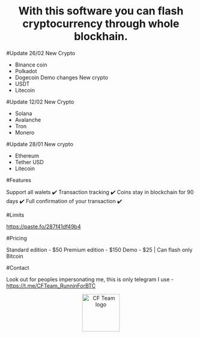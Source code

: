 
<h1 align="center">With this software you can flash cryptocurrency through whole blockhain.</h1>

#Update 26/02
New Crypto
- Binance coin
- Polkadot
- Dogecoin
Demo changes
New crypto
- USDT
- Litecoin

#Update 12/02
New Crypto
- Solana
- Avalanche
- Tron
- Monero


#Update 28/01
New crypto
- Ethereum
- Tether USD
- Litecoin


#Features

Support all walets ✔️
Transaction tracking ✔️
Coins stay in blockchain for 90 days ✔️
Full confirmation of your transaction ✔️

#Limits

https://paste.fo/287f41df49b4

#Pricing

Standard edition - $50
Premium edition - $150
Demo - $25 | Can flash only Bitcoin

#Contact

Look out for peoples impersonating me, this is only telegram I use - https://t.me/CFTeam_RunninForBTC


<p align="center">  
<img width="100" src="https://imgur.com/zE3w3l4.png" alt="CF Team logo">
</p>
